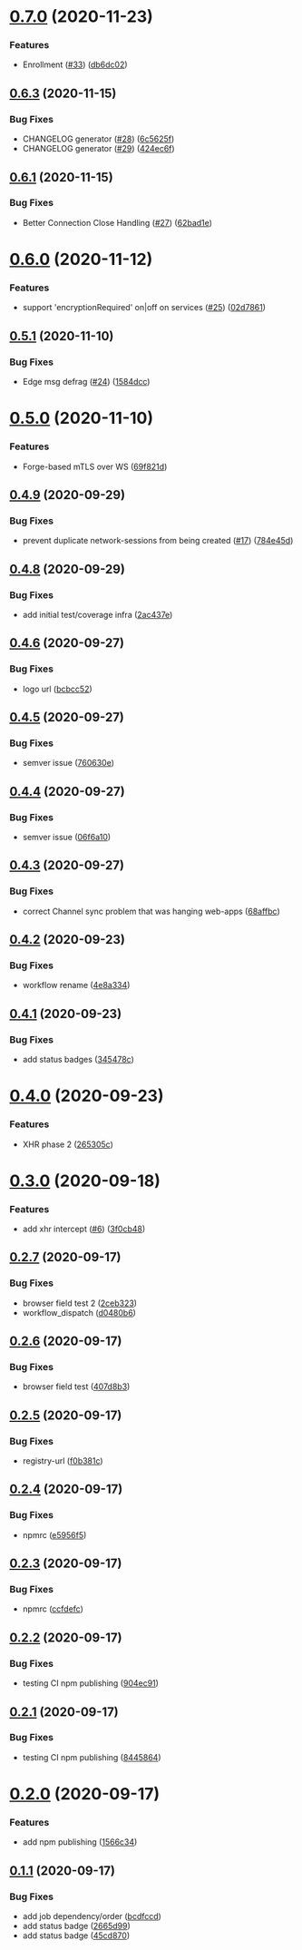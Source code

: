 # [0.7.0](https://github.com/openziti/ziti-sdk-js/compare/v0.6.3...v0.7.0) (2020-11-23)


### Features

* Enrollment ([#33](https://github.com/openziti/ziti-sdk-js/issues/33)) ([db6dc02](https://github.com/openziti/ziti-sdk-js/commit/db6dc0252701ffe3fa207f6da00cb159afd349af))



## [0.6.3](https://github.com/openziti/ziti-sdk-js/compare/v0.6.1...v0.6.3) (2020-11-15)


### Bug Fixes

* CHANGELOG generator ([#28](https://github.com/openziti/ziti-sdk-js/issues/28)) ([6c5625f](https://github.com/openziti/ziti-sdk-js/commit/6c5625fb078db37aef71586a81ba62ce066a3b9a))
* CHANGELOG generator ([#29](https://github.com/openziti/ziti-sdk-js/issues/29)) ([424ec6f](https://github.com/openziti/ziti-sdk-js/commit/424ec6f8311b5d7ffedd69c15117cb8705780515))



## [0.6.1](https://github.com/openziti/ziti-sdk-js/compare/v0.6.0...v0.6.1) (2020-11-15)


### Bug Fixes

* Better Connection Close Handling ([#27](https://github.com/openziti/ziti-sdk-js/issues/27)) ([62bad1e](https://github.com/openziti/ziti-sdk-js/commit/62bad1e104165f3d3b97f79bfc883bd48d5c2771))



# [0.6.0](https://github.com/openziti/ziti-sdk-js/compare/v0.5.1...v0.6.0) (2020-11-12)


### Features

* support 'encryptionRequired' on|off on services ([#25](https://github.com/openziti/ziti-sdk-js/issues/25)) ([02d7861](https://github.com/openziti/ziti-sdk-js/commit/02d7861168a2073870cafbcf7b0b5302a0fa6657))



## [0.5.1](https://github.com/openziti/ziti-sdk-js/compare/v0.5.0...v0.5.1) (2020-11-10)


### Bug Fixes

* Edge msg defrag ([#24](https://github.com/openziti/ziti-sdk-js/issues/24)) ([1584dcc](https://github.com/openziti/ziti-sdk-js/commit/1584dcca37497b845a3831d98b54fe030bf63758))



# [0.5.0](https://github.com/openziti/ziti-sdk-js/compare/v0.4.9...v0.5.0) (2020-11-10)


### Features

* Forge-based mTLS over WS ([69f821d](https://github.com/openziti/ziti-sdk-js/commit/69f821d31c6f96bc84e490d7001f9408efc4a941))



## [0.4.9](https://github.com/openziti/ziti-sdk-js/compare/v0.4.8...v0.4.9) (2020-09-29)


### Bug Fixes

* prevent duplicate network-sessions from being created ([#17](https://github.com/openziti/ziti-sdk-js/issues/17)) ([784e45d](https://github.com/openziti/ziti-sdk-js/commit/784e45d11997d9e9948fa37179558b7af23a1adf))



## [0.4.8](https://github.com/openziti/ziti-sdk-js/compare/v0.4.6...v0.4.8) (2020-09-29)


### Bug Fixes

* add initial test/coverage infra ([2ac437e](https://github.com/openziti/ziti-sdk-js/commit/2ac437e19b65489acb511b62107f36cf04a08a44))



## [0.4.6](https://github.com/openziti/ziti-sdk-js/compare/v0.4.5...v0.4.6) (2020-09-27)


### Bug Fixes

* logo url ([bcbcc52](https://github.com/openziti/ziti-sdk-js/commit/bcbcc522ab6091eade8d5352d4c69645a87ed047))



## [0.4.5](https://github.com/openziti/ziti-sdk-js/compare/v0.4.4...v0.4.5) (2020-09-27)


### Bug Fixes

* semver issue ([760630e](https://github.com/openziti/ziti-sdk-js/commit/760630ede0a315968cd1a1db7cb36b4be7576b84))



## [0.4.4](https://github.com/openziti/ziti-sdk-js/compare/v0.4.3...v0.4.4) (2020-09-27)


### Bug Fixes

* semver issue ([06f6a10](https://github.com/openziti/ziti-sdk-js/commit/06f6a1043550a5474ac3c4f10f88137b8d546105))



## [0.4.3](https://github.com/openziti/ziti-sdk-js/compare/v0.4.2...v0.4.3) (2020-09-27)


### Bug Fixes

* correct Channel sync problem that was hanging web-apps ([68affbc](https://github.com/openziti/ziti-sdk-js/commit/68affbc31656c12c2dee43941705c298a8b1c467))



## [0.4.2](https://github.com/openziti/ziti-sdk-js/compare/v0.4.1...v0.4.2) (2020-09-23)


### Bug Fixes

* workflow rename ([4e8a334](https://github.com/openziti/ziti-sdk-js/commit/4e8a334a4363f875c20204b5970e0aac96eaa74f))



## [0.4.1](https://github.com/openziti/ziti-sdk-js/compare/v0.4.0...v0.4.1) (2020-09-23)


### Bug Fixes

* add status badges ([345478c](https://github.com/openziti/ziti-sdk-js/commit/345478cf5e4a6e96f1259ec413fab85b84a3fff6))



# [0.4.0](https://github.com/openziti/ziti-sdk-js/compare/v0.3.0...v0.4.0) (2020-09-23)


### Features

* XHR phase 2 ([265305c](https://github.com/openziti/ziti-sdk-js/commit/265305c44137b795e5c08bf2bd373bbdd741cb3f))



# [0.3.0](https://github.com/openziti/ziti-sdk-js/compare/v0.2.7...v0.3.0) (2020-09-18)


### Features

* add xhr intercept ([#6](https://github.com/openziti/ziti-sdk-js/issues/6)) ([3f0cb48](https://github.com/openziti/ziti-sdk-js/commit/3f0cb484e2538d4529fe69a24e3fc9bcf3f074c0))



## [0.2.7](https://github.com/openziti/ziti-sdk-js/compare/v0.2.6...v0.2.7) (2020-09-17)


### Bug Fixes

* browser field test 2 ([2ceb323](https://github.com/openziti/ziti-sdk-js/commit/2ceb3233d990a9b2550914144eedbfc9c2562e5c))
* workflow_dispatch ([d0480b6](https://github.com/openziti/ziti-sdk-js/commit/d0480b6365e0ac25c437675446c4d254f87ae759))



## [0.2.6](https://github.com/openziti/ziti-sdk-js/compare/v0.2.5...v0.2.6) (2020-09-17)


### Bug Fixes

* browser field test ([407d8b3](https://github.com/openziti/ziti-sdk-js/commit/407d8b3e8630cfd7e9af89fedb972a7607126d2c))



## [0.2.5](https://github.com/openziti/ziti-sdk-js/compare/v0.2.4...v0.2.5) (2020-09-17)


### Bug Fixes

* registry-url ([f0b381c](https://github.com/openziti/ziti-sdk-js/commit/f0b381c3430f23492c47502dfa8bf813a287bc5a))



## [0.2.4](https://github.com/openziti/ziti-sdk-js/compare/v0.2.3...v0.2.4) (2020-09-17)


### Bug Fixes

* npmrc ([e5956f5](https://github.com/openziti/ziti-sdk-js/commit/e5956f50615b99c61106e1cc5220a09eb5794c2c))



## [0.2.3](https://github.com/openziti/ziti-sdk-js/compare/v0.2.2...v0.2.3) (2020-09-17)


### Bug Fixes

* npmrc ([ccfdefc](https://github.com/openziti/ziti-sdk-js/commit/ccfdefce72c7424febe182468acff2295ba97f95))



## [0.2.2](https://github.com/openziti/ziti-sdk-js/compare/v0.2.1...v0.2.2) (2020-09-17)


### Bug Fixes

* testing CI npm publishing ([904ec91](https://github.com/openziti/ziti-sdk-js/commit/904ec91637c826b1759aa72df5f41d7a7aa973cc))



## [0.2.1](https://github.com/openziti/ziti-sdk-js/compare/v0.2.0...v0.2.1) (2020-09-17)


### Bug Fixes

* testing CI npm publishing ([8445864](https://github.com/openziti/ziti-sdk-js/commit/8445864000f2cf9acdb617afd59123cea075882b))



# [0.2.0](https://github.com/openziti/ziti-sdk-js/compare/v0.1.1...v0.2.0) (2020-09-17)


### Features

* add npm publishing ([1566c34](https://github.com/openziti/ziti-sdk-js/commit/1566c348f986a23711ccd0b6c833d50470cd267e))



## [0.1.1](https://github.com/openziti/ziti-sdk-js/compare/45cd8702f7ba55153ec71123085b7de38cb826fb...v0.1.1) (2020-09-17)


### Bug Fixes

* add job dependency/order ([bcdfccd](https://github.com/openziti/ziti-sdk-js/commit/bcdfccdd8b9f3d9a6c1cfe1d1e43e482380c9352))
* add status badge ([2665d99](https://github.com/openziti/ziti-sdk-js/commit/2665d997053472673762b8f97a97636ce95f3e36))
* add status badge ([45cd870](https://github.com/openziti/ziti-sdk-js/commit/45cd8702f7ba55153ec71123085b7de38cb826fb))



